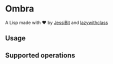 # Ombra

A Lisp made with :heart: by [JessiBit](https://github.com/jessi-bit) and [lazywithclass](https://github.com/lazywithclass)

## Usage

## Supported operations
